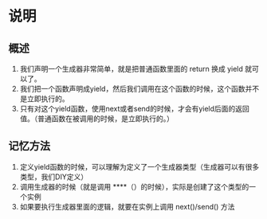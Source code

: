# 说明

## 概述
1. 我们声明一个生成器非常简单，就是把普通函数里面的 return 换成 yield 就可以了。
2. 我们把一个函数声明成yield，然后我们调用在这个函数的时候，这个函数并不是立即执行的。
3. 只有对这个yield函数，使用next或者send的时候，才会有yield后面的返回值。（普通函数在被调用的时候，是立即执行的。）


## 记忆方法
1. 定义yield函数的时候，可以理解为定义了一个生成器类型（生成器可以有很多类型，我们DIY定义）
2. 调用生成器的时候（就是调用 ****（）的时候），实际是创建了这个类型的一个实例
3. 如果要执行生成器里面的逻辑，就要在实例上调用 next()/send() 方法
